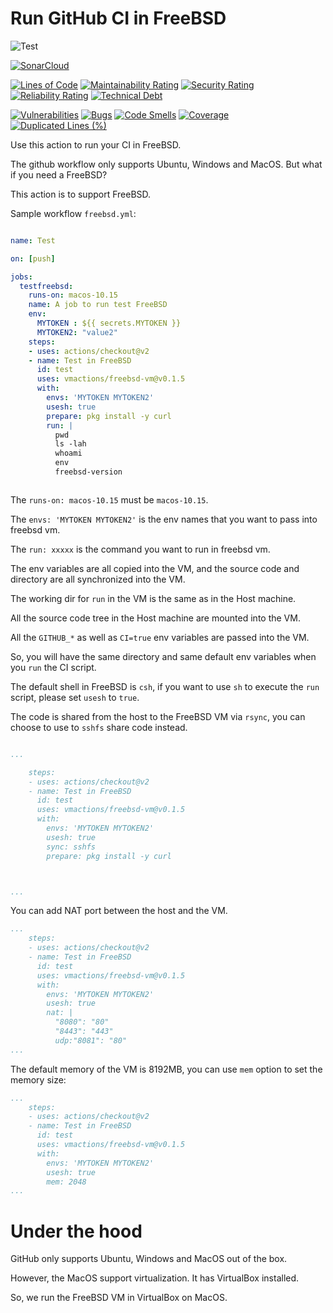 # Run GitHub CI in FreeBSD 
![Test](https://github.com/vmactions/freebsd-vm/workflows/Test/badge.svg)

[![SonarCloud](https://sonarcloud.io/images/project_badges/sonarcloud-black.svg)](https://sonarcloud.io/summary/new_code?id=os-runners_freebsd-vm)

[![Lines of Code](https://sonarcloud.io/api/project_badges/measure?project=os-runners_freebsd-vm&metric=ncloc)](https://sonarcloud.io/summary/new_code?id=os-runners_freebsd-vm)
[![Maintainability Rating](https://sonarcloud.io/api/project_badges/measure?project=os-runners_freebsd-vm&metric=sqale_rating)](https://sonarcloud.io/summary/new_code?id=os-runners_freebsd-vm)
[![Security Rating](https://sonarcloud.io/api/project_badges/measure?project=os-runners_freebsd-vm&metric=security_rating)](https://sonarcloud.io/summary/new_code?id=os-runners_freebsd-vm)
[![Reliability Rating](https://sonarcloud.io/api/project_badges/measure?project=os-runners_freebsd-vm&metric=reliability_rating)](https://sonarcloud.io/summary/new_code?id=os-runners_freebsd-vm)
[![Technical Debt](https://sonarcloud.io/api/project_badges/measure?project=os-runners_freebsd-vm&metric=sqale_index)](https://sonarcloud.io/summary/new_code?id=os-runners_freebsd-vm)

[![Vulnerabilities](https://sonarcloud.io/api/project_badges/measure?project=os-runners_freebsd-vm&metric=vulnerabilities)](https://sonarcloud.io/summary/new_code?id=os-runners_freebsd-vm)
[![Bugs](https://sonarcloud.io/api/project_badges/measure?project=os-runners_freebsd-vm&metric=bugs)](https://sonarcloud.io/summary/new_code?id=os-runners_freebsd-vm)
[![Code Smells](https://sonarcloud.io/api/project_badges/measure?project=os-runners_freebsd-vm&metric=code_smells)](https://sonarcloud.io/summary/new_code?id=os-runners_freebsd-vm)
[![Coverage](https://sonarcloud.io/api/project_badges/measure?project=os-runners_freebsd-vm&metric=coverage)](https://sonarcloud.io/summary/new_code?id=os-runners_freebsd-vm)
[![Duplicated Lines (%)](https://sonarcloud.io/api/project_badges/measure?project=os-runners_freebsd-vm&metric=duplicated_lines_density)](https://sonarcloud.io/summary/new_code?id=os-runners_freebsd-vm)

Use this action to run your CI in FreeBSD.

The github workflow only supports Ubuntu, Windows and MacOS. But what if you need a FreeBSD?

This action is to support FreeBSD.


Sample workflow `freebsd.yml`:

```yaml

name: Test

on: [push]

jobs:
  testfreebsd:
    runs-on: macos-10.15
    name: A job to run test FreeBSD
    env:
      MYTOKEN : ${{ secrets.MYTOKEN }}
      MYTOKEN2: "value2"
    steps:
    - uses: actions/checkout@v2
    - name: Test in FreeBSD
      id: test
      uses: vmactions/freebsd-vm@v0.1.5
      with:
        envs: 'MYTOKEN MYTOKEN2'
        usesh: true
        prepare: pkg install -y curl
        run: |
          pwd
          ls -lah
          whoami
          env
          freebsd-version



```


The `runs-on: macos-10.15` must be `macos-10.15`.

The `envs: 'MYTOKEN MYTOKEN2'` is the env names that you want to pass into freebsd vm.

The `run: xxxxx`  is the command you want to run in freebsd vm.

The env variables are all copied into the VM, and the source code and directory are all synchronized into the VM.

The working dir for `run` in the VM is the same as in the Host machine.

All the source code tree in the Host machine are mounted into the VM.

All the `GITHUB_*` as well as `CI=true` env variables are passed into the VM.

So, you will have the same directory and same default env variables when you `run` the CI script.

The default shell in FreeBSD is `csh`, if you want to use `sh` to execute the `run` script, please set `usesh` to `true`.

The code is shared from the host to the FreeBSD VM via `rsync`, you can choose to use to `sshfs` share code instead.


```yaml

...

    steps:
    - uses: actions/checkout@v2
    - name: Test in FreeBSD
      id: test
      uses: vmactions/freebsd-vm@v0.1.5
      with:
        envs: 'MYTOKEN MYTOKEN2'
        usesh: true
        sync: sshfs
        prepare: pkg install -y curl



...


```

You can add NAT port between the host and the VM.

```yaml
...
    steps:
    - uses: actions/checkout@v2
    - name: Test in FreeBSD
      id: test
      uses: vmactions/freebsd-vm@v0.1.5
      with:
        envs: 'MYTOKEN MYTOKEN2'
        usesh: true
        nat: |
          "8080": "80"
          "8443": "443"
          udp:"8081": "80"
...
```


The default memory of the VM is 8192MB, you can use `mem` option to set the memory size:

```yaml
...
    steps:
    - uses: actions/checkout@v2
    - name: Test in FreeBSD
      id: test
      uses: vmactions/freebsd-vm@v0.1.5
      with:
        envs: 'MYTOKEN MYTOKEN2'
        usesh: true
        mem: 2048
...
```


# Under the hood

GitHub only supports Ubuntu, Windows and MacOS out of the box.

However, the MacOS support virtualization. It has VirtualBox installed.

So, we run the FreeBSD VM in VirtualBox on MacOS.
